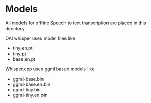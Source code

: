 # Models

All models for offline Speech to text transcription are placed in this directory.

OAI whisper uses model files like
- tiny.en.pt
- tiny.pt
- base.en.pt

Whisper.cpp uses ggml based models like
- ggml-base.bin
- ggml-base.en.bin
- ggml-tiny.bin
- ggml-tiny.en.bin
